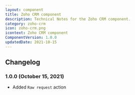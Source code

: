 ```yaml
---
layout: component
title: Zoho CRM component
description: Technical Notes for the Zoho CRM component.
category: zoho-crm
icon: zoho-crm.png
icontext: Zoho CRM component
ComponentVersion: 1.0.0
updatedDate: 2021-10-15
---
```


## Changelog

### 1.0.0 (October 15, 2021)

- Added `Raw request` action
